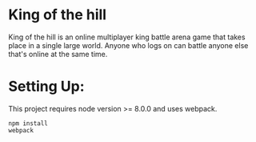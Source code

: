 # King of the hill

King of the hill is an online multiplayer king battle arena game that takes place
in a single large world. Anyone who logs on can battle anyone else that's online at
the same time.

# Setting Up:
  This project requires node version >= 8.0.0 and uses webpack.
  ```
  npm install
  webpack
  ```
